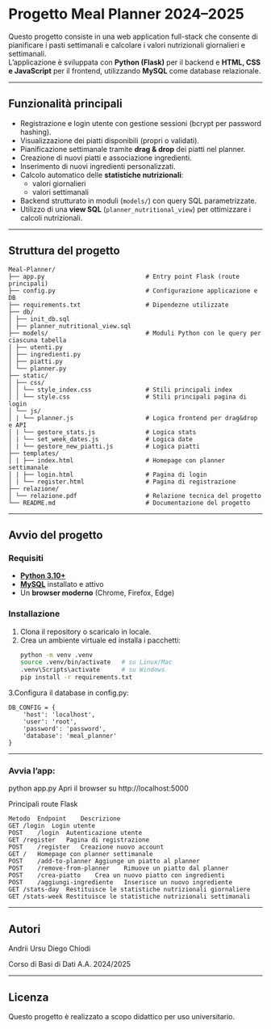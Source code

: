 # Progetto Meal Planner 2024–2025

Questo progetto consiste in una web application full-stack che consente di pianificare i pasti settimanali e calcolare i valori nutrizionali giornalieri e settimanali.  
L’applicazione è sviluppata con **Python (Flask)** per il backend e **HTML, CSS e JavaScript** per il frontend, utilizzando **MySQL** come database relazionale.

---

## Funzionalità principali

- Registrazione e login utente con gestione sessioni (bcrypt per password hashing).
- Visualizzazione dei piatti disponibili (propri o validati).
- Pianificazione settimanale tramite **drag & drop** dei piatti nel planner.
- Creazione di nuovi piatti e associazione ingredienti.
- Inserimento di nuovi ingredienti personalizzati.
- Calcolo automatico delle **statistiche nutrizionali**:
  - valori giornalieri
  - valori settimanali
- Backend strutturato in moduli (`models/`) con query SQL parametrizzate.
- Utilizzo di una **view SQL** (`planner_nutritional_view`) per ottimizzare i calcoli nutrizionali.

---

## Struttura del progetto

    Meal-Planner/
    ├── app.py                            # Entry point Flask (route principali)
    ├── config.py                         # Configurazione applicazione e DB
    ├── requirements.txt                  # Dipendezne utilizzate
    ├── db/
    │ ├── init_db.sql
    │ ├── planner_nutritional_view.sql
    ├── models/                           # Moduli Python con le query per ciascuna tabella
    │ ├── utenti.py
    │ ├── ingredienti.py
    │ ├── piatti.py
    │ └── planner.py
    ├── static/
    │ ├── css/
    │ │ └── style_index.css               # Stili principali index
    │ │ └── style.css                     # Stili principali pagina di login
    │ └── js/
    │ | └── planner.js                    # Logica frontend per drag&drop e API
    │ | └── gestore_stats.js              # Logica stats
    │ | └── set_week_dates.js             # Logica date
    │ | └── gestore_new_piatti.js         # Logica piatti
    ├── templates/
    │ | ├── index.html                    # Homepage con planner settimanale
    │ | ├── login.html                    # Pagina di login
    │ | └── register.html                 # Pagina di registrazione
    ├── relazione/
    │ └── relazione.pdf                   # Relazione tecnica del progetto
    └── README.md                         # Documentazione del progetto

---

## Avvio del progetto

### Requisiti

- **[Python 3.10+](https://www.python.org/)**  
- **[MySQL](https://www.mysql.com/)** installato e attivo  
- Un **browser moderno** (Chrome, Firefox, Edge)

### Installazione

1. Clona il repository o scaricalo in locale.
2. Crea un ambiente virtuale ed installa i pacchetti:
   ```bash
   python -m venv .venv
   source .venv/bin/activate   # su Linux/Mac
   .venv\Scripts\activate      # su Windows
   pip install -r requirements.txt
   
3.Configura il database in config.py:

    DB_CONFIG = {
        'host': 'localhost',
        'user': 'root',
        'password': 'password',
        'database': 'meal_planner'
    }

---

### Avvia l’app:

python app.py
Apri il browser su http://localhost:5000

Principali route Flask

    Metodo	Endpoint	Descrizione
    GET	/login	Login utente
    POST	/login	Autenticazione utente
    GET	/register	Pagina di registrazione
    POST	/register	Creazione nuovo account
    GET	/	Homepage con planner settimanale
    POST	/add-to-planner	Aggiunge un piatto al planner
    POST	/remove-from-planner	Rimuove un piatto dal planner
    POST	/crea-piatto	Crea un nuovo piatto con ingredienti
    POST	/aggiungi-ingrediente	Inserisce un nuovo ingrediente
    GET	/stats-day	Restituisce le statistiche nutrizionali giornaliere
    GET	/stats-week	Restituisce le statistiche nutrizionali settimanali

---

## Autori

Andrii Ursu
Diego Chiodi

Corso di Basi di Dati 
A.A. 2024/2025

---
## Licenza
Questo progetto è realizzato a scopo didattico per uso universitario.
